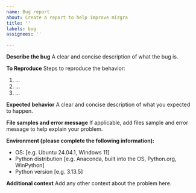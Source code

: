 ```yaml
---
name: Bug report
about: Create a report to help improve mizgra
title: ''
labels: bug
assignees: ''

---
```


**Describe the bug**
A clear and concise description of what the bug is.

**To Reproduce**
Steps to reproduce the behavior:
1. ...
2. ...
3. ...

**Expected behavior**
A clear and concise description of what you expected to happen.

**File samples and error message**
If applicable, add files sample and error message to help explain your problem.

**Environment (please complete the following information):**
 - OS: [e.g. Ubuntu 24.04.1, Windows 11]
 - Python distribution [e.g. Anaconda, built into the OS, Python.org, WinPython]
 - Python version [e.g. 3.13.5]

**Additional context**
Add any other context about the problem here.
